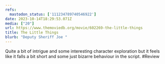 ```yaml
---
refs:
  mastodon_status: ['111234789740546922']
date: 2023-10-14T18:29:53.071Z
media: ["20"]
url: https://www.themoviedb.org/movie/602269-the-little-things
title: The Little Things
blurb: "Deputy Sheriff Joe "
---
```


Quite a bit of intrigue and some interesting character exploration but it feels like it falls a bit short and some just bizarre behaviour in the script. #Review
